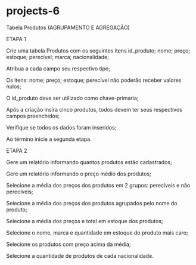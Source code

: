# projects-6
Tabela Produtos (AGRUPAMENTO E AGREGAÇÃO)

ETAPA 1

Crie uma tabela Produtos com os seguintes itens id_produto; nome; preço; estoque; perecível; marca; nacionalidade;

Atribua a cada campo seu respectivo tipo;

Os itens: nome; preço; estoque; perecível não poderão receber valores nulos;

O id_produto deve ser utilizado como chave-primaria;

Após a criação insira cinco produtos, todos devem ter seus respectivos campos preenchidos;

Verifique se todos os dados foram inseridos;

Ao término inicie a segunda etapa.

ETAPA 2

Gere um relatório informando quantos produtos estão cadastrados;

Gere um relatório informando o preço médio dos produtos;

Selecione a média dos preços dos produtos em 2 grupos: perecíveis e não perecíveis;

Selecione a média dos preços dos produtos agrupados pelo nome do produto;

Selecione a média dos preços e total em estoque dos produtos;

Selecione o nome, marca e quantidade em estoque do produto mais caro;

Selecione os produtos com preço acima da média;

Selecione a quantidade de produtos de cada nacionalidade.
